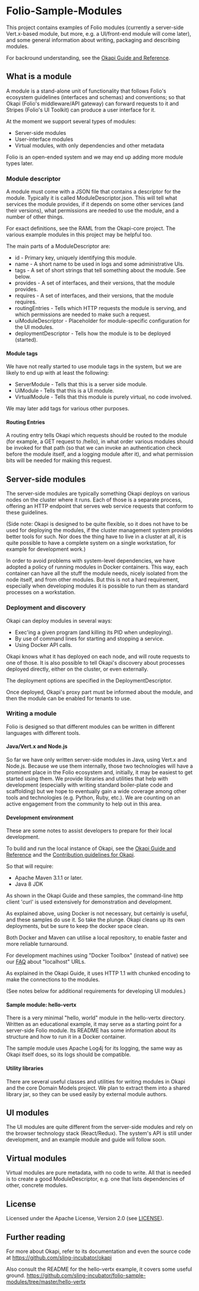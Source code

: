 # Folio-Sample-Modules

This project contains examples of Folio modules (currently a server-side
Vert.x-based module, but more, e.g. a UI/front-end module will come later),
and some general information about writing, packaging and describing modules.

<!--- TODO: Add a few words about what Folio is, for new readers. Keep it short! --->

For backround understanding, see the
[Okapi Guide and Reference](https://github.com/sling-incubator/okapi/blob/master/doc/guide.md).

<!--- TODO - Use the public address, when we have one --->

## What is a module

A module is a stand-alone unit of functionality that follows Folio's ecosystem
guidelines (interfaces and schemas) and conventions; so that Okapi
(Folio's middleware/API gateway) can forward requests to it and Stripes
(Folio's UI Toolkit) can produce a user interface for it.

At the moment we support several types of modules:

  * Server-side modules
  * User-interface modules
  * Virtual modules, with only dependencies and other metadata

<!--- TODO: We have not yet done anything about virtual modules,
but I believe such ought to work already. Sooner or later
we will need to pay more attention to those. The text is
good enough as it stands -->

Folio is an open-ended system and we may end up adding more module types later.


### Module descriptor

A module must come with a JSON file that contains a descriptor for the module.
Typically it is called ModuleDescriptor.json. This will tell what services
the module provides, if it depends on some other services (and their versions),
what permissions are needed to use the module, and a number of other things.

For exact definitions, see the RAML from the Okapi-core project. The various
example modules in this project may be helpful too.

The main parts of a ModuleDescriptor are:
* id - Primary key, uniquely identifying this module.
* name - A short name to be used in logs and some administrative UIs.
* tags - A set of short strings that tell something about the module. See below.
* provides - A set of interfaces, and their versions, that the module provides.
* requires - A set of interfaces, and their versions, that the module requires.
* routingEntries - Tells which HTTP requests the module is serving, and which
permissions are needed to make such a request.
* uiModuleDescriptor - Placeholder for module-specific configuration for the UI
modules.
* deploymentDescriptor - Tells how the module is to be deployed (started).

#### Module tags

We have not really started to use module tags in the system, but we are likely
to end up with at least the following:
* ServerModule - Tells that this is a server side module.
* UiModule - Tells that this is a UI module.
* VirtualModule - Tells that this module is purely virtual, no code involved.

We may later add tags for various other purposes.

#### Routing Entries

A routing entry tells Okapi which requests should be routed to the module (for
example, a GET request to /hello), in what order various modules should be
invoked for that path (so that we can invoke an authentication check before
the module itself, and a logging module after it), and what permission bits
will be needed for making this request.


## Server-side modules

The server-side modules are typically something Okapi deploys on various nodes
on the cluster where it runs. Each of those is a separate process, offering
an HTTP endpoint that serves web service requests that conform to these guidelines.

(Side note: Okapi is designed to be quite flexible, so it does not have to be
used for deploying the modules, if the cluster management system provides
better tools for such. Nor does the thing have to live in a cluster at all, it
is quite possible to have a complete system on a single workstation, for example
for development work.)

In order to avoid problems with system-level dependencies, we have adopted a
policy of running modules in Docker containers. This way, each container can
have all the stuff the module needs, nicely isolated from the node itself, and
from other modules. But this is not a hard requirement, especially when
developing modules it is possible to run them as standard processes on
a workstation.


### Deployment and discovery

Okapi can deploy modules in several ways:

  * Exec'ing a given program (and killing its PID when undeploying).
  * By use of command lines for starting and stopping a service.
  * Using Docker API calls.

Okapi knows what it has deployed on each node, and will route requests to
one of those. It is also possible to tell Okapi's discovery about processes
deployed directly, either on the cluster, or even externally.

The deployment options are specified in the DeploymentDescriptor.

Once deployed, Okapi's proxy part must be informed about the module, and then
the module can be enabled for tenants to use.

<!--- TODO
### Logging, Health, and Metrics
Write something about these
--->


### Writing a module

Folio is designed so that different modules can be written in different
languages with different tools.

#### Java/Vert.x and Node.js

So far we have only written server-side modules in Java, using Vert.x and
Node.js. Because we use them internally, those two technologies will have
a prominent place in the Folio ecosystem and, initially, it may be easiest
to get started using them. We provide libraries and utilities that
help with development (especially with writing standard boiler-plate code and
scaffolding) but we hope to eventually gain a wide coverage among other
tools and technologies (e.g. Python, Ruby, etc.). We are counting on an active
engagement from the community to help out in this area.

#### Development environment

These are some notes to assist developers to prepare for their local development.

To build and run the local instance of Okapi, see the
[Okapi Guide and Reference](https://github.com/sling-incubator/okapi/blob/master/doc/guide.md)
and the
[Contribution guidelines for Okapi](https://github.com/sling-incubator/okapi/blob/master/CONTRIBUTING.md).

<!--- TODO - Use the public address, when we have one --->

So that will require:
 * Apache Maven 3.1.1 or later.
 * Java 8 JDK

As shown in the Okapi Guide and these samples, the command-line http client
'curl' is used extensively for demonstration and development.

As explained above, using Docker is not necessary, but certainly is useful,
and these samples do use it. So take the plunge. Okapi cleans up its own
deployments, but be sure to keep the docker space clean.

Both Docker and Maven can utilise a local repository, to enable faster
and more reliable turnaround.

For development machines using "Docker Toolbox" (instead of native)
see our [FAQ](FAQ.md#docker-toolbox-and-localhost) about "localhost" URLs.

As explained in the Okapi Guide, it uses HTTP 1.1 with
chunked encoding to make the connections to the modules.

(See notes below for additional requirements for developing UI modules.)

#### Sample module: hello-vertx

There is a very minimal "hello, world" module in the hello-vertx directory.
Written as an educational example, it may serve as a starting point for a
server-side Folio module.
Its README has some information about its structure and how to run it in a
Docker container.

The sample module uses Apache Log4j for its logging, the same way as Okapi itself
does, so its logs should be compatible.

#### Utility libraries

There are several useful classes and utilities for writing modules in Okapi
and the core Domain Models project.
We plan to extract them into a shared library jar, so they can be
used easily by external module authors.

<!-- TODO: this is scheduled for July -->

## UI modules

The UI modules are quite different from the server-side modules and rely
on the browser technology stack (React/Redux). The system's API is
still under development, and an example module and guide will follow soon.

<!--- TODO - Describe the way UI modules are written, and bundled --->

## Virtual modules

Virtual modules are pure metadata, with no code to write. All that is needed is
to create a good ModuleDescriptor, e.g. one that lists dependencies of other,
concrete modules.

## License

Licensed under the Apache License, Version 2.0 (see [LICENSE](LICENSE)).

## Further reading

For more about Okapi, refer to its documentation and even the source code at
https://github.com/sling-incubator/okapi
<!--- TODO - Use the public address, when we have one --->

Also consult the README for the hello-vertx example, it covers some
useful ground.
https://github.com/sling-incubator/folio-sample-modules/tree/master/hello-vertx
